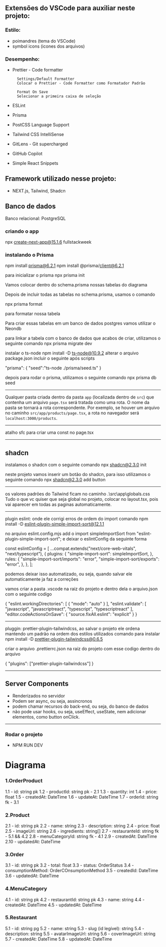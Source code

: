 ## Extensões do VSCode para auxiliar neste projeto:
### Estilo:
- poimandres (tema do VSCode)
- symbol icons (icones dos arquivos)

### Desempenho:
- Prettier - Code formatter
    
        Settings/Default Formatter
        Colocar o Prettier - Code Formatter como Formatador Padrão

        Format On Save
        Selecionar a primeira caixa de seleção

- ESLint
- Prisma
- PostCSS Language Support
- Tailwind CSS IntelliSense
- GitLens - Git supercharged
- GitHub Copilot
- Simple React Snippets

## Framework utilizado nesse projeto:
- NEXT.js, Tailwind, Shadcn

## Banco de dados
Banco relacional: PostgreSQL

### criando o app
npx create-next-app@15.1.6 fullstackweek

### instalando o Prisma
npm install prisma@6.2.1
npm install @prisma/client@6.2.1

para inicializar o prisma
npx prisma init

Vamos colocar dentro do schema.prisma nossas tabelas do diagrama

Depois de incluir todas as tabelas no schema.prisma, usamos o comando

npx prisma format

para formatar nossa tabela

Para criar essas tabelas em um banco de dados postgres vamos utilizar o Neondb

para linkar a tabela com o banco de dados que acabos de criar, utilizamos o seguinte comando
npx prisma migrate dev

instalar o ts-node
npm install -D ts-node@10.9.2
alterar o arquivo package.json
incluir o seguinte após scripts

  "prisma": {
    "seed":"ts-node ./prisma/seed.ts"
  }

depois para rodar o prisma, utilizamos o seguinte comando
npx prisma db seed

_________________________________

Qualquer pasta criada dentro da pasta `app` (localizada dentro de `src`) que contenha um arquivo `page.tsx` será tratada como uma rota. O nome da pasta se tornará a rota correspondente. Por exemplo, se houver um arquivo no caminho `src/app/products/page.tsx`, a rota no navegador será `localhost:3000/products`.
_________________________________

atalho sfc para criar uma const no page.tsx

_________________________________

## shadcn
instalamos o shadcn com o seguinte comando
npx shadcn@2.3.0 init

neste projeto vamos inserir um botão do shadcn, para isso utilizamos o seguinte comando
npx shadcn@2.3.0 add button
_________________________________

os valores padrões do Tailwind ficam no caminho .\src\app\globals.css
Tudo o que vc quiser que seja global no projeto, colocar no layout.tsx, pois vai aparecer em todas as paginas automaticamente.
_________________________________

plugin eslint: onde ele corrigi erros de ordem do import
comando
npm install -D eslint-plugin-simple-import-sort@12.1.1

no arquivo eslint.config.mjs
add o import simpleImportSort from "eslint-plugin-simple-import-sort";
e deixar o eslintConfig da seguinte forma

const eslintConfig = [
  ...compat.extends("next/core-web-vitals", "next/typescript"),
  {
    plugins: {
      "simple-import-sort": simpleImportSort,
    },
    rules: {
      "simple-import-sort/imports": "error",
      "simple-import-sort/exports": "error",
    },
  },
];

podemos deixar isso automatizado, ou seja, quando salvar ele automaticamente ja faz a correções

vamos criar a pasta .vscode na raiz do projeto e dentro dela o arquivo.json com o seguinte codigo

{
  "eslint.workingDirectories": [
    {
      "mode": "auto"
    }
  ],
  "eslint.validate": [
    "javascript",
    "javascriptreact",
    "typescript",
    "typescriptreact"
  ],
  "editor.codeActionsOnSave": {
    "source.fixAll.eslint": "explicit"
  }
}

_________________________________

pluggin: prettier-plugin-tailwindcss, ao salvar o projeto ele ordena mantendo um padrão na ordem dos estilos utilizados
comando para instalar
npm install -D prettier-plugin-tailwindcss@0.6.5

criar o arquivo .prettierrc.json na raiz do projeto
com esse codigo dentro do arquivo

{
    "plugins": ["prettier-plugin-tailwindcss"]
}
  
_________________________________

## Server Components

- Renderizados no servidor
- Podem ser async, ou seja, assincronos
- podem chamar recursos do back-end, ou seja, do banco de dados
- não pode usar hooks, ou seja, useEffect, useState, nem adicionar elementos, como button onClick.

_________________________________

### Rodar o projeto
- NPM RUN DEV

# Diagrama
 
### 1.OrderProduct

1.1 - id: string pk
1.2 - productId: string pk - 2.1
1.3 - quantity: int
1.4 - price: float
1.5 - createdAt: DateTime
1.6 - updateAt: DateTime
1.7 - orderId: string fk - 3.1

### 2.Product

2.1 - id: string pk
2.2 - name: string
2.3 - description: string
2.4 - price: float
2.5 - imageUrl: string
2.6 - ingredients: string[]
2.7 - restauranteId: string fk - 5.1 && 4.2
2.8 - menuCategoryId: string fk - 4.1
2.9 - createdAt: DateTime
2.10 - updatedAt: DateTime

### 3.Order
3.1 - id: string pk
3.2 - total: float
3.3 - status: OrderStatus
3.4 - consumptionMethod: OrderCOnsumptionMethod
3.5 - createdId: DateTime
3.6 - updatedAt: DateTime

### 4.MenuCategory

4.1 - id: string pk
4.2 - restaurantId: string pk
4.3 - name: string
4.4 - createdAt: DateTime
4.5 - updatedAt: DateTime

### 5.Restaurant

5.1 - id: string pg
5.2 - name: string
5.3 - slug (id legível): string
5.4 - description: string
5.5 - avatarImageUrl: string
5.6 - coverImageUrl: string
5.7 - createdAt: DateTime
5.8 - updatedAt: DateTime
